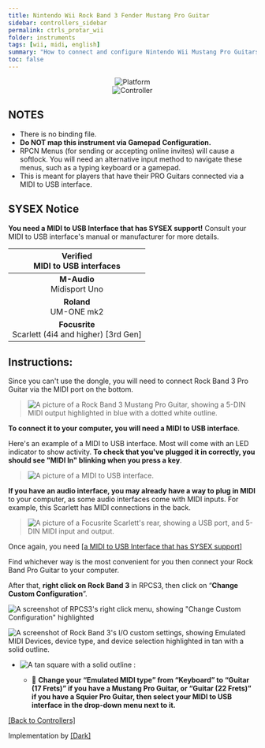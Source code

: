 ```yaml
---
title: Nintendo Wii Rock Band 3 Fender Mustang Pro Guitar
sidebar: controllers_sidebar
permalink: ctrls_protar_wii
folder: instruments
tags: [wii, midi, english]
summary: "How to connect and configure Nintendo Wii Mustang Pro Guitars (MIDI) on RPCS3."
toc: false
---
```


<div align="center"> <img src="https://carlmylo.github.io/rb3-pc/images/instruments/plat/wii.png" alt="Platform" title="Platform"></div>

<div align="center"> <img src="https://carlmylo.github.io/rb3-pc/images/instruments/cont/rbprotar.png" alt="Controller" title="Controller"></div>

## NOTES

* There is no binding file.
* **Do NOT map this instrument via Gamepad Configuration.**
* RPCN Menus (for sending or accepting online invites) will cause a softlock. You will need an alternative input method to navigate these menus, such as a typing keyboard or a gamepad.
* This is meant for players that have their PRO Guitars connected via a MIDI to USB interface.

## SYSEX Notice

**You need a MIDI to USB Interface that has SYSEX support!** Consult your MIDI to USB interface's manual or manufacturer for more details.

| Verified <br> MIDI to USB interfaces |
|:------------------:|
| **M-Audio** <br> Midisport Uno |
| **Roland** <br> UM-ONE mk2 |
| **Focusrite** <br> Scarlett (4i4 and higher) [3rd Gen] |

## Instructions:

Since you can't use the dongle, you will need to connect Rock Band 3 Pro Guitar via the MIDI port on the bottom.

>![A picture of a Rock Band 3 Mustang Pro Guitar, showing a 5-DIN MIDI output highlighted in blue with a dotted white outline.](https://carlmylo.github.io/rb3-pc/images/midi/midimustang.png "Rock Band Mustang Pro Guitar")  

**To connect it to your computer, you will need a MIDI to USB interface**.

Here's an example of a MIDI to USB interface. Most will come with an LED indicator to show activity. **To check that you've plugged it in correctly, you should see "MIDI In" blinking when you press a key**. 

>![A picture of a MIDI to USB interface.](https://carlmylo.github.io/rb3-pc/images/midi/miditousb.png "MIDI to USB interface")  

**If you have an audio interface, you may already have a way to plug in MIDI** to your computer, as some audio interfaces come with MIDI inputs. For example, this Scarlett has MIDI connections in the back.  
>![A picture of a Focusrite Scarlett's rear, showing a USB port, and 5-DIN MIDI input and output.](https://carlmylo.github.io/rb3-pc/images/midi/midifs.png "Focusrite Scarlett MIDI in/out") 

Once again, you need [[a MIDI to USB Interface that has SYSEX support]](#sysex-notice)

Find whichever way is the most convenient for you then connect your Rock Band Pro Guitar to your computer.

After that, **right click on Rock Band 3** in RPCS3, then click on “**Change Custom Configuration**”.  

![A screenshot of RPCS3's right click menu, showing "Change Custom Configuration" highlighted](https://carlmylo.github.io/rb3-pc/images/cust/rpcs3customconfigchange.png "Change Custom Configuration")

![A screenshot of Rock Band 3's I/O custom settings, showing Emulated MIDI Devices, device type, and device selection highlighted in tan with a solid outline.](https://carlmylo.github.io/rb3-pc/images/cust/io.png "I/O")

* ![A tan square with a solid outline](https://carlmylo.github.io/rb3-pc/images/cust/smalltan.png "Tan Square") :

	* 🎸 **Change your “Emulated MIDI type” from “Keyboard” to “Guitar (17 Frets)” if you have a Mustang Pro Guitar, or “Guitar (22 Frets)” if you have a Squier Pro Guitar, then select your MIDI to USB interface in the drop-down menu next to it.**


[[Back to Controllers]](https://carlmylo.github.io/rb3-pc/ctrls#instrument-list)

Implementation by [[Dark]](https://dark.ski/)